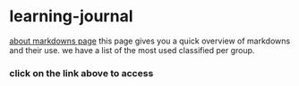# learning-journal
[about markdowns page](about-markdown.md) 
this page gives you a quick overview of markdowns and their use.
we have a list of the most used classified per group.
### click on the link above to access
